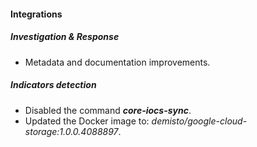#### Integrations

##### Investigation & Response

- Metadata and documentation improvements.

##### Indicators detection

- Disabled the command ***core-iocs-sync***.
- Updated the Docker image to: *demisto/google-cloud-storage:1.0.0.4088897*.
